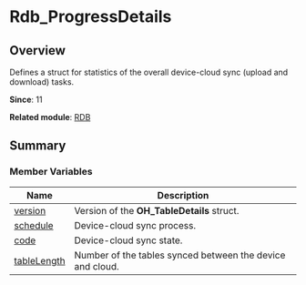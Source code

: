# Rdb_ProgressDetails


## Overview

Defines a struct for statistics of the overall device-cloud sync (upload and download) tasks.

**Since**: 11

**Related module**: [RDB](_r_d_b.md)


## Summary


### Member Variables

| Name| Description |
| -------- | -------- |
| [version](_r_d_b.md#version-33) | Version of the **OH_TableDetails** struct.|
| [schedule](_r_d_b.md#schedule) | Device-cloud sync process.|
| [code](_r_d_b.md#code) | Device-cloud sync state.|
| [tableLength](_r_d_b.md#tablelength) | Number of the tables synced between the device and cloud.|
